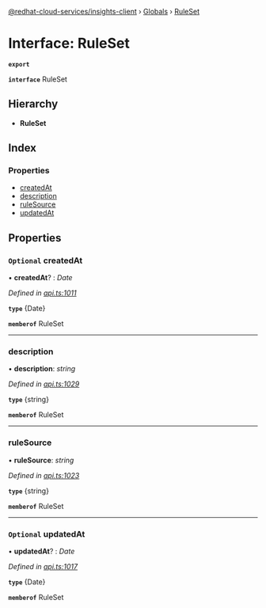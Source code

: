 [@redhat-cloud-services/insights-client](../README.md) › [Globals](../globals.md) › [RuleSet](ruleset.md)

# Interface: RuleSet

**`export`** 

**`interface`** RuleSet

## Hierarchy

* **RuleSet**

## Index

### Properties

* [createdAt](ruleset.md#optional-createdat)
* [description](ruleset.md#description)
* [ruleSource](ruleset.md#rulesource)
* [updatedAt](ruleset.md#optional-updatedat)

## Properties

### `Optional` createdAt

• **createdAt**? : *Date*

*Defined in [api.ts:1011](https://github.com/RedHatInsights/javascript-clients/blob/master/packages/insights/api.ts#L1011)*

**`type`** {Date}

**`memberof`** RuleSet

___

###  description

• **description**: *string*

*Defined in [api.ts:1029](https://github.com/RedHatInsights/javascript-clients/blob/master/packages/insights/api.ts#L1029)*

**`type`** {string}

**`memberof`** RuleSet

___

###  ruleSource

• **ruleSource**: *string*

*Defined in [api.ts:1023](https://github.com/RedHatInsights/javascript-clients/blob/master/packages/insights/api.ts#L1023)*

**`type`** {string}

**`memberof`** RuleSet

___

### `Optional` updatedAt

• **updatedAt**? : *Date*

*Defined in [api.ts:1017](https://github.com/RedHatInsights/javascript-clients/blob/master/packages/insights/api.ts#L1017)*

**`type`** {Date}

**`memberof`** RuleSet
